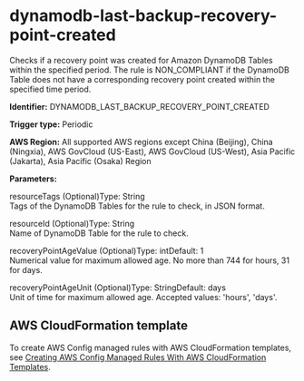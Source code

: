 # dynamodb\-last\-backup\-recovery\-point\-created<a name="dynamodb-last-backup-recovery-point-created"></a>

Checks if a recovery point was created for Amazon DynamoDB Tables within the specified period\. The rule is NON\_COMPLIANT if the DynamoDB Table does not have a corresponding recovery point created within the specified time period\. 

**Identifier:** DYNAMODB\_LAST\_BACKUP\_RECOVERY\_POINT\_CREATED

**Trigger type:** Periodic

**AWS Region:** All supported AWS regions except China \(Beijing\), China \(Ningxia\), AWS GovCloud \(US\-East\), AWS GovCloud \(US\-West\), Asia Pacific \(Jakarta\), Asia Pacific \(Osaka\) Region

**Parameters:**

resourceTags \(Optional\)Type: String  
Tags of the DynamoDB Tables for the rule to check, in JSON format\.

resourceId \(Optional\)Type: String  
Name of DynamoDB Table for the rule to check\.

recoveryPointAgeValue \(Optional\)Type: intDefault: 1  
Numerical value for maximum allowed age\. No more than 744 for hours, 31 for days\.

recoveryPointAgeUnit \(Optional\)Type: StringDefault: days  
Unit of time for maximum allowed age\. Accepted values: 'hours', 'days'\.

## AWS CloudFormation template<a name="w85aac12c32c17b9d153c15"></a>

To create AWS Config managed rules with AWS CloudFormation templates, see [Creating AWS Config Managed Rules With AWS CloudFormation Templates](aws-config-managed-rules-cloudformation-templates.md)\.